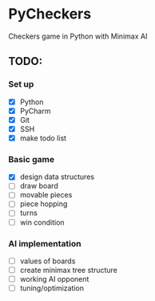 # PyCheckers
Checkers game in Python with Minimax AI

## TODO:
### Set up
- [x] Python
- [x] PyCharm
- [x] Git
- [x] SSH
- [x] make todo list

### Basic game
- [x] design data structures
- [ ] draw board
- [ ] movable pieces
- [ ] piece hopping
- [ ] turns
- [ ] win condition

### AI implementation
- [ ] values of boards
- [ ] create minimax tree structure
- [ ] working AI opponent
- [ ] tuning/optimization